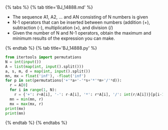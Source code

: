 {% tabs %}
{% tab title='BJ_14888.md' %}

* The sequence A1, A2, ... and AN consisting of N numbers is given
* N-1 operators that can be inserted between numbers (addition (+), subtraction (-), multiplication (×), and division (/)
* Given the number of N and N-1 operators, obtain the maximum and minimum results of the expression you can make.

{% endtab %}
{% tab title='BJ_14888.py' %}

```py
from itertools import permutations
N = int(input())
A = list(map(int, input().split()))
a, s, m, d = map(int, input().split())
mn, mx = float('inf'), -float('inf')
for p in set(permutations('+'*a+'-'*s+'*'*m+'/'*d)):
  r = A[0]
  for i in range(1, N):
    r = {'+': r+A[i], '-': r-A[i], '*': r*A[i], '/': int(r/A[i])}[p[i-1]]
  mn = min(mn, r)
  mx = max(mx, r)
print(mx)
print(mn)
```

{% endtab %}
{% endtabs %}
